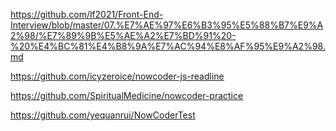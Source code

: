 https://github.com/lf2021/Front-End-Interview/blob/master/07.%E7%AE%97%E6%B3%95%E5%88%B7%E9%A2%98/%E7%89%9B%E5%AE%A2%E7%BD%91%20-%20%E4%BC%81%E4%B8%9A%E7%AC%94%E8%AF%95%E9%A2%98.md

https://github.com/icyzeroice/nowcoder-js-readline

https://github.com/SpiritualMedicine/nowcoder-practice

https://github.com/yequanrui/NowCoderTest
